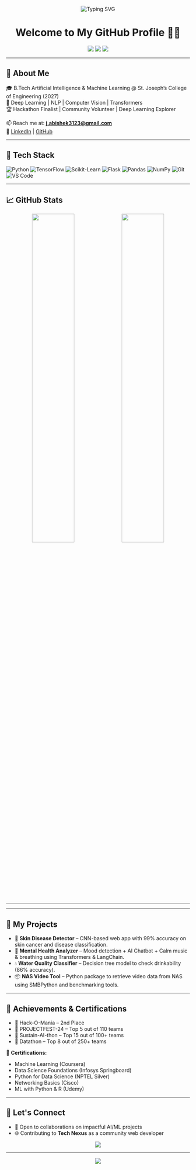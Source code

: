 <!-- BANNER -->
<p align="center">
  <img src="https://readme-typing-svg.herokuapp.com?font=Fira+Code&weight=500&size=24&pause=1000&color=00F7FF&center=true&vCenter=true&width=435&lines=Hi+there+%F0%9F%91%8B%2C+I'm+Abishek+J;AI+%7C+ML+%7C+CV+Enthusiast;Building+projects+with+Deep+Learning+%F0%9F%92%BB" alt="Typing SVG" />
</p>

<h1 align="center">Welcome to My GitHub Profile 👨‍💻</h1>

<p align="center">
  <img src="https://img.shields.io/badge/-Abishek%20J-blueviolet?style=flat-square&logo=github" />
  <img src="https://komarev.com/ghpvc/?username=MLAbishek&label=Profile%20views&color=brightgreen&style=flat-square" />
  <img src="https://img.shields.io/github/followers/MLAbishek?label=Follow&style=social" />
</p>

---

## 🌟 About Me

🎓 B.Tech Artificial Intelligence & Machine Learning @ St. Joseph’s College of Engineering (2027)  
🧠 Deep Learning | NLP | Computer Vision | Transformers  
🏆 Hackathon Finalist | Community Volunteer | Deep Learning Explorer  

📫 Reach me at: **[j.abishek3123@gmail.com](mailto:j.abishek3123@gmail.com)**  
🔗 [LinkedIn](https://www.linkedin.com/in/j-abishek-007-525713d/) | [GitHub](https://github.com/MLAbishek)

---

## 🚀 Tech Stack

![Python](https://img.shields.io/badge/-Python-05122A?style=flat&logo=python)
![TensorFlow](https://img.shields.io/badge/-TensorFlow-05122A?style=flat&logo=tensorflow)
![Scikit-Learn](https://img.shields.io/badge/-Scikit--Learn-05122A?style=flat&logo=scikit-learn)
![Flask](https://img.shields.io/badge/-Flask-05122A?style=flat&logo=flask)
![Pandas](https://img.shields.io/badge/-Pandas-05122A?style=flat&logo=pandas)
![NumPy](https://img.shields.io/badge/-NumPy-05122A?style=flat&logo=numpy)
![Git](https://img.shields.io/badge/-Git-05122A?style=flat&logo=git)
![VS Code](https://img.shields.io/badge/-VS%20Code-05122A?style=flat&logo=visual-studio-code)

---

## 📈 GitHub Stats

<p align="center">
  <img width="48%" src="https://github-readme-stats.vercel.app/api?username=MLAbishek&show_icons=true&theme=radical" />
  <img width="48%" src="https://github-readme-streak-stats.herokuapp.com/?user=MLAbishek&theme=radical" />
</p>

---

---

## 💼 My Projects

- 🔬 **Skin Disease Detector** – CNN-based web app with 99% accuracy on skin cancer and disease classification.
- 🧘 **Mental Health Analyzer** – Mood detection + AI Chatbot + Calm music & breathing using Transformers & LangChain.
- 💧 **Water Quality Classifier** – Decision tree model to check drinkability (86% accuracy).
- 📦 **NAS Video Tool** – Python package to retrieve video data from NAS using SMBPython and benchmarking tools.

---

## 🏅 Achievements & Certifications

- 🥇 Hack-O-Mania – 2nd Place
- 🥈 PROJECTFEST-24 – Top 5 out of 110 teams
- 🏅 Sustain-AI-thon – Top 15 out of 100+ teams
- 🏅 Datathon – Top 8 out of 250+ teams

📜 **Certifications:**  
- Machine Learning (Coursera)  
- Data Science Foundations (Infosys Springboard)  
- Python for Data Science (NPTEL Silver)  
- Networking Basics (Cisco)  
- ML with Python & R (Udemy)

---

## 🌱 Let's Connect

- 🤝 Open to collaborations on impactful AI/ML projects
- 🌐 Contributing to **Tech Nexus** as a community web developer

<p align="center">
  <img src="https://github-profile-summary-cards.vercel.app/api/cards/profile-details?username=MLAbishek&theme=github_dark" />
</p>

---

<!-- Footer -->
<p align="center">
  <img src="https://capsule-render.vercel.app/api?type=waving&color=gradient&height=150&section=footer"/>
</p>
